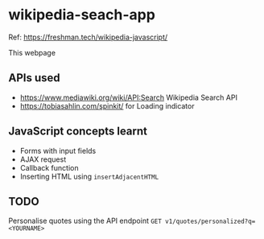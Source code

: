 # wikipedia-seach-app

Ref: https://freshman.tech/wikipedia-javascript/

This webpage 

## APIs used
* https://www.mediawiki.org/wiki/API:Search Wikipedia Search API
* https://tobiasahlin.com/spinkit/ for Loading indicator

## JavaScript concepts learnt
* Forms with input fields
* AJAX request
* Callback function
* Inserting HTML using `insertAdjacentHTML`

## TODO
Personalise quotes using the API endpoint `GET v1/quotes/personalized?q=<YOURNAME>`
